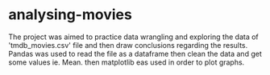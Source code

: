 # analysing-movies
The project was aimed to practice data wrangling and exploring the data of 'tmdb_movies.csv' file and then draw conclusions regarding the results. Pandas was used to read
the file as a dataframe then clean the data and get some values ie. Mean. then matplotlib eas used in order to plot graphs.
